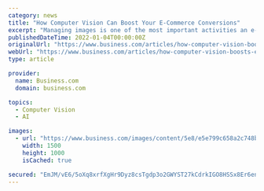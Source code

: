 ```yaml
---
category: news
title: "How Computer Vision Can Boost Your E-Commerce Conversions"
excerpt: "Managing images is one of the most important activities an e-commerce site has to carry out. Let's explore how computer vision and digital asset management can boost your e-commerce conversions. AI is reshaping how businesses carry out their digital ..."
publishedDateTime: 2022-01-04T00:00:00Z
originalUrl: "https://www.business.com/articles/how-computer-vision-boosts-ecommerce-conversions/"
webUrl: "https://www.business.com/articles/how-computer-vision-boosts-ecommerce-conversions/"
type: article

provider:
  name: Business.com
  domain: business.com

topics:
  - Computer Vision
  - AI

images:
  - url: "https://www.business.com/images/content/5e8/e5e799c658a2c748b4576/1500-0-"
    width: 1500
    height: 1000
    isCached: true

secured: "EmJM/vE6/5oXq8xrfXgHr9Dyz8csTgdp3o2GWYST27kCdrkIGO8HSSx8Er6enKFWKySbd2slEiwBHysN3tdsCsq/EK+z6ZRgaHxQweob0UhbUWI/JWdG82QISMTUKvsz5Uw+2o+xFb/SkLJzmlXWzZ4V3UyNg7YyJORom9rMzb9Mq8q7pPLie/68dt47Lgy+92jRrUwvWzzpQ/xm3WykkH4gXdFvbbpmhugp7u3Gii5k5BKXNHqy21rYEPTURVlwj2LAeO5l1SNbIiM9527Nt5ldD/CBqlgH/kF05/YtgNrltkJeKw7zFdEz9krLfsK68M8Ah/E+K6m+9pyEShwIvDxd1elqW9F++xFbfOIsEHQ=;SA3bVm7GCzRpVLNiW8aU5g=="
---
```


